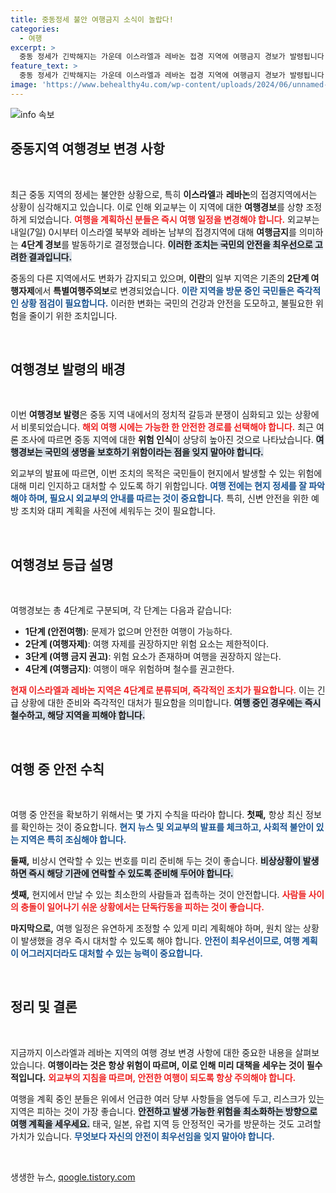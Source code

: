 ```yaml
---
title: 중동정세 불안 여행금지 소식이 놀랍다!
categories:
  - 여행
excerpt: >
  중동 정세가 긴박해지는 가운데 이스라엘과 레바논 접경 지역에 여행금지 경보가 발령됩니다. 즉각적인 취소 및 철수가 요구되며, 이란 일부 지역도 특별여행주의보로 격상되었습니다.
feature_text: >
  중동 정세가 긴박해지는 가운데 이스라엘과 레바논 접경 지역에 여행금지 경보가 발령됩니다. 즉각적인 취소 및 철수가 요구되며, 이란 일부 지역도 특별여행주의보로 격상되었습니다.
image: 'https://www.behealthy4u.com/wp-content/uploads/2024/06/unnamed-file.png'
---
```


<p><img src="https://www.behealthy4u.com/wp-content/uploads/2024/06/unnamed-file.png" alt="info 속보" /></p>

<h2 data-ke-size="size26">중동지역 여행경보 변경 사항</h2>

<p data-ke-size="size16">&nbsp;</p>

<p>최근 중동 지역의 정세는 불안한 상황으로, 특히 <b>이스라엘</b>과 <b>레바논</b>의 접경지역에서는 상황이 심각해지고 있습니다. 이로 인해 외교부는 이 지역에 대한 <b>여행경보</b>를 상향 조정하게 되었습니다. <b><span style="color: #ee2323;">여행을 계획하신 분들은 즉시 여행 일정을 변경해야 합니다.</span></b> 외교부는 내일(7일) 0시부터 이스라엘 북부와 레바논 남부의 접경지역에 대해 <b>여행금지</b>를 의미하는 <b>4단계 경보</b>를 발동하기로 결정했습니다. <b><span style="background-color: #21538527;">이러한 조치는 국민의 안전을 최우선으로 고려한 결과입니다.</span></b></p>

<p>중동의 다른 지역에서도 변화가 감지되고 있으며, <b>이란</b>의 일부 지역은 기존의 <b>2단계 여행자제</b>에서 <b>특별여행주의보</b>로 변경되었습니다. <b><span style="color: #1a5490;">이란 지역을 방문 중인 국민들은 즉각적인 상황 점검이 필요합니다.</span></b> 이러한 변화는 국민의 건강과 안전을 도모하고, 불필요한 위험을 줄이기 위한 조치입니다.</p>

<p data-ke-size="size16">&nbsp;</p>

<h2 data-ke-size="size26">여행경보 발령의 배경</h2>

<p data-ke-size="size16">&nbsp;</p>

<p>이번 <b>여행경보 발령</b>은 중동 지역 내에서의 정치적 갈등과 분쟁이 심화되고 있는 상황에서 비롯되었습니다. <b><span style="color: #ee2323;">해외 여행 시에는 가능한 한 안전한 경로를 선택해야 합니다.</span></b> 최근 여론 조사에 따르면 중동 지역에 대한 <b>위험 인식</b>이 상당히 높아진 것으로 나타났습니다. <b><span style="background-color: #21538527;">여행경보는 국민의 생명을 보호하기 위함이라는 점을 잊지 말아야 합니다.</span></b></p>

<p>외교부의 발표에 따르면, 이번 조치의 목적은 국민들이 현지에서 발생할 수 있는 위험에 대해 미리 인지하고 대처할 수 있도록 하기 위함입니다. <b><span style="color: #1a5490;">여행 전에는 현지 정세를 잘 파악해야 하며, 필요시 외교부의 안내를 따르는 것이 중요합니다.</span></b> 특히, 신변 안전을 위한 예방 조치와 대피 계획을 사전에 세워두는 것이 필요합니다.</p>

<p data-ke-size="size16">&nbsp;</p>

<h2 data-ke-size="size26">여행경보 등급 설명</h2>

<p data-ke-size="size16">&nbsp;</p>

<p>여행경보는 총 4단계로 구분되며, 각 단계는 다음과 같습니다:</p>

<ul>
<li><b>1단계 (안전여행)</b>: 문제가 없으며 안전한 여행이 가능하다.</li>
<li><b>2단계 (여행자제)</b>: 여행 자제를 권장하지만 위험 요소는 제한적이다.</li>
<li><b>3단계 (여행 금지 권고)</b>: 위험 요소가 존재하며 여행을 권장하지 않는다.</li>
<li><b>4단계 (여행금지)</b>: 여행이 매우 위험하며 철수를 권고한다.</li>
</ul>

<p><b><span style="color: #ee2323;">현재 이스라엘과 레바논 지역은 4단계로 분류되며, 즉각적인 조치가 필요합니다.</span></b> 이는 긴급 상황에 대한 준비와 즉각적인 대처가 필요함을 의미합니다. <b><span style="background-color: #21538527;">여행 중인 경우에는 즉시 철수하고, 해당 지역을 피해야 합니다.</span></b></p>

<p data-ke-size="size16">&nbsp;</p>

<h2 data-ke-size="size26">여행 중 안전 수칙</h2>

<p data-ke-size="size16">&nbsp;</p>

<p>여행 중 안전을 확보하기 위해서는 몇 가지 수칙을 따라야 합니다. <b>첫째,</b> 항상 최신 정보를 확인하는 것이 중요합니다. <b><span style="color: #1a5490;">현지 뉴스 및 외교부의 발표를 체크하고, 사회적 불안이 있는 지역은 특히 조심해야 합니다.</span></b> </p>

<p><b>둘째,</b> 비상시 연락할 수 있는 번호를 미리 준비해 두는 것이 좋습니다. <b><span style="background-color: #21538527;">비상상황이 발생하면 즉시 해당 기관에 연락할 수 있도록 준비해 두어야 합니다.</span></b> </p>

<p><b>셋째,</b> 현지에서 만날 수 있는 최소한의 사람들과 접촉하는 것이 안전합니다. <b><span style="color: #ee2323;">사람들 사이의 충돌이 일어나기 쉬운 상황에서는 단독行동을 피하는 것이 좋습니다.</span></b> </p>

<p><b>마지막으로,</b> 여행 일정은 유연하게 조정할 수 있게 미리 계획해야 하며, 원치 않는 상황이 발생했을 경우 즉시 대처할 수 있도록 해야 합니다. <b><span style="color: #1a5490;">안전이 최우선이므로, 여행 계획이 어그러지더라도 대처할 수 있는 능력이 중요합니다.</span></b></p>

<p data-ke-size="size16">&nbsp;</p>

<h2 data-ke-size="size26">정리 및 결론</h2>

<p data-ke-size="size16">&nbsp;</p>

<p>지금까지 이스라엘과 레바논 지역의 여행 경보 변경 사항에 대한 중요한 내용을 살펴보았습니다. <b>여행이라는 것은 항상 위험이 따르며, 이로 인해 미리 대책을 세우는 것이 필수적입니다.</b> <b><span style="color: #ee2323;">외교부의 지침을 따르며, 안전한 여행이 되도록 항상 주의해야 합니다.</span></b> </p>

<p>여행을 계획 중인 분들은 위에서 언급한 여러 당부 사항들을 염두에 두고, 리스크가 있는 지역은 피하는 것이 가장 좋습니다. <b><span style="background-color: #21538527;">안전하고 발생 가능한 위험을 최소화하는 방향으로 여행 계획을 세우세요.</span></b> 태국, 일본, 유럽 지역 등 안정적인 국가를 방문하는 것도 고려할 가치가 있습니다. <b><span style="color: #1a5490;">무엇보다 자신의 안전이 최우선임을 잊지 말아야 합니다.</span></b></p>

<p data-ke-size="size16">&nbsp;</p>
생생한 뉴스, <a href="https://qoogle.tistory.com" rel="dofollow">qoogle.tistory.com</a>


